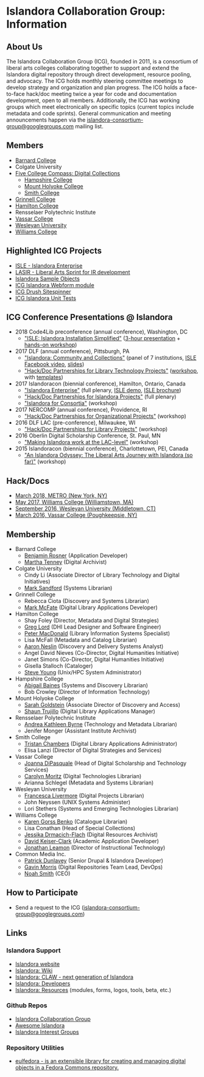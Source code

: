 # Islandora Collaboration Group: Information

## About Us
The Islandora Collaboration Group (ICG), founded in 2011, is a consortium of liberal arts colleges collaborating together to support and extend the Islandora digital repository through direct development, resource pooling, and advocacy. The ICG holds monthly steering committee meetings to develop strategy and organization and plan progress. The ICG holds a face-to-face hack/doc meeting twice a year for code and documentation development, open to all members. Additionally, the ICG has working groups which meet electronically on specific topics (current topics include metadata and code sprints). General communication and meeting announcements happen via the islandora-consortium-group@googlegroups.com mailing list.

## Members
* [Barnard College](http://digitalcollections.barnard.edu)
* Colgate University
* [Five College Compass: Digital Collections](https://compass.fivecolleges.edu/)
  * [Hampshire College](https://compass.fivecolleges.edu/institution/hampshire-college)
  * [Mount Holyoke College](https://compass.fivecolleges.edu/institution/mount-holyoke-college)
  * [Smith College](https://compass.fivecolleges.edu/institution/smith-college)
* [Grinnell College](https://digital.grinnell.edu/)
* [Hamilton College](http://dhinitiative.org)
* Rensselaer Polytechnic Institute
* [Vassar College](https://digitallibrary.vassar.edu)
* [Wesleyan University](https://digitalcollections.wesleyan.edu/)
* [Williams College](https://unbound.williams.edu)

## Highlighted ICG Projects
* [ISLE - Islandora Enterprise](https://github.com/Islandora-Collaboration-Group/ISLE)
* [LASIR - Liberal Arts Sprint for IR development](https://github.com/Islandora-Collaboration-Group/LASIR)
* [Islandora Sample Objects](https://github.com/Islandora-Collaboration-Group/islandora-sample-objects)
* [ICG Islandora Webform module](https://github.com/Islandora-Collaboration-Group/icg_information/blob/master/how_to_documentation/help_with_icg_webform__index.md)
* [ICG Drush Sitespinner](https://github.com/Islandora-Collaboration-Group/drush-sitespinner)
* [ICG Islandora Unit Tests](https://github.com/Islandora-Collaboration-Group/icg_islandora_unit_tests)

## ICG Conference Presentations @ Islandora
* 2018 Code4Lib preconference (annual conference), Washington, DC
  * ["ISLE: Islandora Installation Simplified"](https://2018.code4lib.org/workshops/isle-islandora-installation-simplified) ([3-hour presentation](https://drive.google.com/file/d/1mmQh4ZxsQGgEgPwP46MsY8RX4I0fRb9j/view?usp=sharing) + [hands-on workshop](https://drive.google.com/file/d/1zpB5PyEV-PHkV-OmU9FbNjlwCpLRkre2/view?usp=sharing))
* 2017 DLF (annual conference), Pittsburgh, PA
  * ["Islandora: Community and Collections"](https://dlfforum2017.sched.com/event/Bzsu/t5b-islandora-community-and-collections) (panel of 7 institutions, [ISLE Facebook video](https://www.facebook.com/archivists.atbarnard/videos/vb.100000636466830/1785595161471682/?type=2&theater), [slides](https://osf.io/2xrpq/))
  * ["Hack/Doc Partnerships for Library Technology Projects"](https://dlfforum2017.sched.com/event/Bzsr/t4c-working-lunch-hackdoc-partnerships-for-library-technology-projects) ([workshop](https://docs.google.com/a/vassar.edu/presentation/d/1gDG4-Tdlpvx6M5rG2uaJUv90IuOmW22v8xpBQpcF0Q4/edit?usp=sharing), with [templates](https://github.com/Islandora-Collaboration-Group/icg_information/tree/master/templates_how_to_run_a_hack_doc))
* 2017 Islandoracon (biennial conference), Hamilton, Ontario, Canada
  * ["Islandora Enterprise"](https://docs.google.com/presentation/d/1wj95Dxu4iVt98rahj3QEp73xLFlsAmr_lrjhbzU2jCQ/edit?usp=sharing) (full plenary, [ISLE demo](https://www.youtube.com/watch?v=F30M-x-O1kM), [ISLE brochure](https://drive.google.com/file/d/0BwWnQmDKeQGBUXg2RTFXdFZuUmM/view?usp=sharing))
  * ["Hack/Doc Partnerships for Islandora Projects"](https://docs.google.com/presentation/d/1s0foVJVtNUVb1HJWPhZitHPwzoLfY5fxYCAejLtNAhI/edit?usp=sharing) (full plenary)
  * ["Islandora for Consortia"](https://docs.google.com/presentation/d/1h8e53VHPC6kb7NdBD-o2oz2V9B2sVb6s6FUD9hfUcn8/edit?usp=sharing) (workshop)
* 2017 NERCOMP (annual conference), Providence, RI
  * ["Hack/Doc Partnerships for Organizational Projects"](https://events.educause.edu/nercomp-annual-conference/2017/agenda/hackdoc-partnerships-for-organizational-projects) (workshop)
* 2016 DLF LAC (pre-conference), Milwaukee, WI
  * ["Hack/Doc Partnerships for Library Projects"](https://dlfforum2016.sched.org/event/8LFu/s4c-hackdoc-partnerships-for-library-projects) (workshop)
* 2016 Oberlin Digital Scholarship Conference, St. Paul, MN
  * ["Making Islandora work at the LAC-level"](https://www.macalester.edu/library/oberlindsconference/schedule.html#) (workshop)
* 2015 Islandoracon (biennial conference), Charlottetown, PEI, Canada
    * ["An Islandora Odyssey: The Liberal Arts Journey with Islandora (so far)"](https://islandora.ca/camps/conference2015/schedule) (workshop)

## Hack/Docs
* [March 2018, METRO (New York, NY)](https://islandora-collaboration-group.github.io/icg_information/hack_docs/METRO/)
* [May 2017, Williams College (Williamstown, MA)](https://github.com/Islandora-Collaboration-Group/icg_information/blob/master/hack_docs/meetings/03_Williams_2017.md)
* [September 2016, Wesleyan University (Middletown, CT)](https://github.com/Islandora-Collaboration-Group/icg_information/blob/master/hack_docs/meetings/02_Wesleyan_2016.md)
* [March 2016, Vassar College (Poughkeepsie, NY)](https://github.com/Islandora-Collaboration-Group/icg_information/blob/master/hack_docs/meetings/01_Vassar_2016.md)

## Membership
* Barnard College
  * [Benjamin Rosner](https://github.com/br2490) (Application Developer)
  * [Martha Tenney](https://github.com/MarthaTenney) (Digital Archivist)
* Colgate University
  * Cindy Li (Associate Director of Library Technology and Digital Initiatives)
  * [Mark Sandford](https://github.com/marksandford) (Systems Librarian)
* Grinnell College
  * Rebecca Ciota (Discovery and Systems Librarian)
  * [Mark McFate](https://github.com/McFateM) (Digital Library Applications Developer)
* Hamilton College
  * Shay Foley (Director, Metadata and Digital Strategies)
  * [Greg Lord](https://github.com/gplord) (DHI Lead Designer and Software Engineer)
  * [Peter MacDonald](https://github.com/dhinitiative) (Library Information Systems Specialist)
  * Lisa McFall (Metadata and Catalog Librarian)
  * [Aaron Neslin](https://github.com/aneslin) (Discovery and Delivery Systems Analyst)
  * Angel David Nieves (Co-Director, Digital Humanities Initiative)
  * Janet Simons (Co-Director, Digital Humanities Initiative)
  * Gisella Stalloch (Cataloger)
  * [Steve Young](https://github.com/hamhpc) (Unix/HPC System Administrator)
* Hampshire College
  * [Abigail Baines](https://github.com/abigaildiscovers) (Systems and Discovery Librarian)
  * Bob Crowley (Director of Information Technology)
* Mount Holyoke College
  * [Sarah Goldstein](https://github.com/sgoldste) (Associate Director of Discovery and Access)
  * [Shaun Trujillo](https://github.com/shauntru) (Digital Library Applications Manager)
* Rensselaer Polytechnic Institute
  * [Andrea Kathleen Byrne](andreakb) (Technology and Metadata Librarian)
  * Jenifer Monger (Assistant Institute Archivist)
* Smith College
  * [Tristan Chambers](https://github.com/TristanSmithlib) (Digital Library Applications Administrator)
  * Elisa Lanzi (Director of Digital Strategies and Services)
* Vassar College
  * [Joanna DiPasquale](https://github.com/jjdipasquale) (Head of Digital Scholarship and Technology Services)
  * [Carolyn Moritz](https://github.com/exsilica) (Digital Technologies Librarian)
  * Arianna Schlegel (Metadata and Systems Librarian)
* Wesleyan University
  * [Francesca Livermore](https://github.com/bookishgirl) (Digital Projects Librarian)
  * John Neyssen (UNIX Systems Administer)
  * Lori Stethers (Systems and Emerging Technologies Librarian)
* Williams College
  * [Karen Gorss Benko](https://github.com/kgb1420) (Catalogue Librarian)
  * Lisa Conathan (Head of Special Collections)
  * [Jessika Drmacich-Flach](https://github.com/jgd1) (Digital Resources Archivist)
  * [David Keiser-Clark](https://github.com/dwk2) (Academic Application Developer)
  * [Jonathan Leamon](https://github.com/jmleamon) (Director of Instructional Technology)
* Common Media Inc.
  * [Patrick Dunlavey](https://github.com/patdunlavey) (Senior Drupal & Islandora Developer)
  * [Gavin Morris](https://github.com/g7morris) (Digital Repositories Team Lead, DevOps)
  * [Noah Smith](https://github.com/noahwsmith) (CEO)


## How to Participate
* Send a request to the ICG (islandora-consortium-group@googlegroups.com)

## Links

### Islandora Support
* [Islandora website](https://islandora.ca)
* [Islandora: Wiki](https://github.com/islandora/islandora/wiki)
* [Islandora: CLAW - next generation of Islandora](https://islandora.ca/CLAW)
* [Islandora: Developers](https://islandora.ca/developers)
* [Islandora: Resources](https://islandora.ca/resources) (modules, forms, logos, tools, beta, etc.)

### Github Repos
* [Islandora Collaboration Group](https://github.com/Islandora-Collaboration-Group)
* [Awesome Islandora](https://github.com/Islandora-Labs/islandora_awesome)
* [Islandora Interest Groups](https://github.com/islandora-interest-groups)

### Repository Utilities
* [eulfedora - is an extensible library for creating and managing digital objects in a Fedora Commons repository.](http://eulfedora.readthedocs.io/en/1.7.2/)
